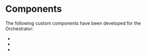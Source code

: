 # Components

The following custom components have been developed for the Orchestrator:

- [](Matter-Interface.md)
- [](Websocket-Server.md)
- [](Thread-Interface.md)